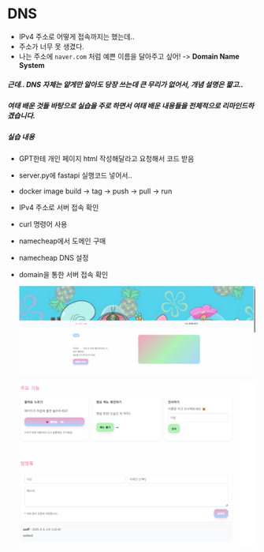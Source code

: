 # DNS

- IPv4 주소로 어떻게 접속까지는 했는데..
- 주소가 너무 못 생겼다.
- 나는 주소에 `naver.com` 처럼 예쁜 이름을 달아주고 싶어! -> **Domain Name System**



##### 근데.. DNS 자체는 얕게만 알아도 당장 쓰는데 큰 무리가 없어서, 개념 설명은 짧고..

##### 여태 배운 것들 바탕으로 실습을 주로 하면서 여태 배운 내용들을 전체적으로 리마인드하겠습니다.



##### 실습 내용

- GPT한테 개인 페이지 html 작성해달라고 요청해서 코드 받음

- server.py에 fastapi 실행코드 넣어서..

- docker image build -> tag -> push -> pull -> run

- IPv4 주소로 서버 접속 확인

- curl 명령어 사용

- namecheap에서 도메인 구매

- namecheap DNS 설정

- domain을 통한 서버 접속 확인

  ![](./image.png)

  ![](./image2.png)